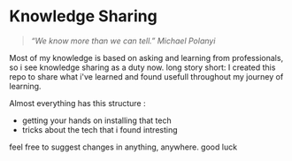 # Knowledge Sharing

> *“We know more than we can tell.”
Michael Polanyi*
> 
Most of my knowledge is based on asking and learning from professionals, so i see knowledge sharing as a duty now.
long story short:
I created this repo to share what i've learned and found usefull throughout my journey of learning.

Almost everything has this structure :
- getting your hands on installing that tech
- tricks about the tech that i found intresting

feel free to suggest changes in anything, anywhere.
good luck 
